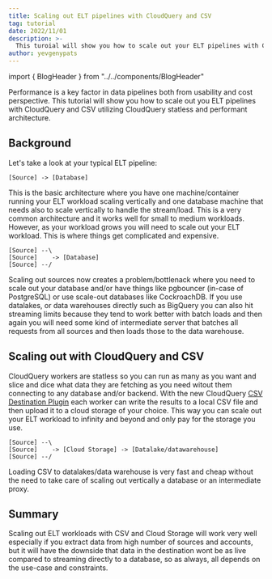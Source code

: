 ```yaml
---
title: Scaling out ELT pipelines with CloudQuery and CSV
tag: tutorial
date: 2022/11/01
description: >-
  This turoial will show you how to scale out your ELT pipelines with CloudQuery to infinity and beyond!
author: yevgenypats
---
```


import { BlogHeader } from "../../components/BlogHeader"

<BlogHeader/>

Performance is a key factor in data pipelines both from usability and cost perspective. This tutorial will show you how to scale out you ELT pipelines with CloudQuery and CSV utilizing CloudQuery statless and performant architecture.

## Background

Let's take a look at your typical ELT pipeline:

```
[Source] -> [Database]
```

This is the basic architecture where you have one machine/container running your ELT workload scaling vertically and one database machine that needs also to scale vertically to handle the stream/load. This is a very common architecture and it works well for small to medium workloads. However, as your workload grows you will need to scale out your ELT workload. This is where things get complicated and expensive.

```
[Source] --\
[Source]    -> [Database]
[Source] --/
```

Scaling out sources now creates a problem/bottlenack where you need to scale out your database and/or have things like pgbouncer (in-case of PostgreSQL) or use scale-out databases like CockroachDB. If you use datalakes, or data warehouses directly such as BigQuery you can also hit streaming limits because they tend to work better with batch loads and then again you will need some kind of intermediate server that batches all requests from all sources and then loads those to the data warehouse.


## Scaling out with CloudQuery and CSV

CloudQuery workers are statless so you can run as many as you want and slice and dice what data they are fetching as you need witout them connecting to any database and/or backend. With the new CloudQuery [CSV Destination Plugin](https://github.com/cloudquery/cloudquery/releases/tag/plugins-destination-csv-v1.0.0) each worker can write the results to a local CSV file and then upload it to a cloud storage of your choice. This way you can scale out your ELT workload to infinity and beyond and only pay for the storage you use.

```
[Source] --\
[Source]    -> [Cloud Storage] -> [Datalake/datawarehouse]
[Source] --/
```

Loading CSV to datalakes/data warehouse is very fast and cheap without the need to take care of scaling out vertically a database or an intermediate proxy.

## Summary

Scaling out ELT workloads with CSV and Cloud Storage will work very well especially if you extract data from high number of sources and accounts, but it will have the downside that data in the destination wont be as live compared to streaming directly to a database, so as always, all depends on the use-case and constraints.



